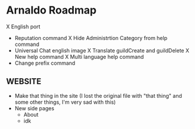 # Arnaldo Roadmap

X English port
- Reputation command
X Hide Administrtion Category from help command
- Universal Chat english image
X Translate guildCreate and guildDelete
X New help command
X Multi language help command
- Change prefix command

## WEBSITE
- Make that thing in the site (I lost the original file with "that thing" and some other things, I'm very sad with this)
- New side pages
	- About
	- idk

